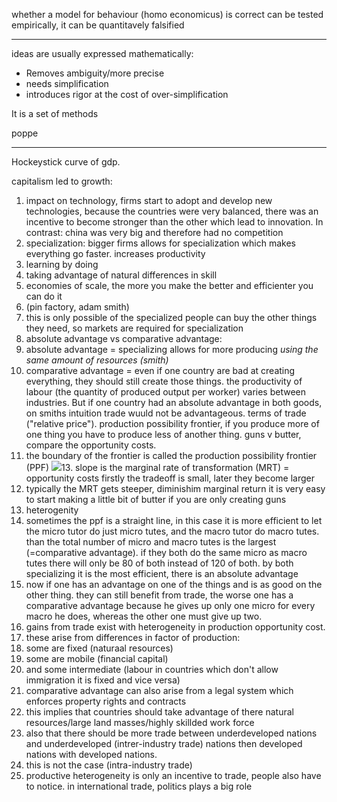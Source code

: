 whether a model for behaviour (homo economicus) is correct can be tested empirically, it can be quantitavely falsified

---

ideas are usually expressed mathematically:

- Removes ambiguity/more precise
- needs simplification
- introduces rigor at the cost of over-simplification
  

It is a set of methods

poppe

---

Hockeystick curve of gdp.

capitalism led to growth:

1. impact on technology, firms start to adopt and develop new technologies, because the countries were very balanced, there was an incentive to become stronger than the other which lead to innovation. In contrast: china was very big and therefore had no competition
2. specialization: bigger firms allows for specialization which makes everything go faster. increases productivity
3. learning by doing
4. taking advantage of natural differences in skill
5. economies of scale, the more you make the better and efficienter you can do it
6. (pin factory, adam smith)
7. this is only possible of the specialized people can buy the other things they need, so markets are required for specialization
8. absolute advantage vs comparative advantage:
9. absolute advantage = specializing allows for more producing _using the same amount of resources (smith)_
10. comparative advantage = even if one country are bad at creating everything, they should still create those things. the productivity of labour (the quantity of produced output per worker) varies between industries. But if one country had an absolute advantage in both goods, on smiths intuition trade wuuld not be advantageous. terms of trade ("relative price"). production possibility frontier, if you produce more of one thing you have to produce less of another thing. guns v butter, compare the opportunity costs.
11. the boundary of the frontier is called the production possibility frontier (PPF)
![](https://beta.appflowy.cloud/api/file_storage/a53337fe-dfc7-47dd-a9a1-62a9dfb0ec4b/v1/blob/3199e50f%2Dc911%2D5388%2D8738%2D6e797ab307d1/tAIb4i7rMLjw0G962OGm4BDHm8AvUpR0ikfPgAoccE4=.png)13. slope is the marginal rate of transformation (MRT) = opportunity costs firstly the tradeoff is small, later they become larger
14. typically the MRT gets steeper, diminishim marginal return it is very easy to start making a little bit of butter if you are only creating guns
15. heterogenity
16. sometimes the ppf is a straight line, in this case it is more efficient to let the micro tutor do just micro tutes, and the macro tutor do macro tutes. than the total number of micro and macro tutes is the largest (=comparative advantage). if they both do the same micro as macro tutes there will only be 80 of both instead of 120 of both. by both specializing it is the most efficient, there is an absolute advantage
17. now if one has an advantage on one of the things and is as good on the other thing. they can still benefit from trade, the worse one has a comparative advantage because he gives up only one micro for every macro he does, whereas the other one must give up two.
18. gains from trade exist with heterogeneity in production opportunity cost.
19. these arise from differences in factor of production:
20. some are fixed (naturaal resources)
21. some are mobile (financial capital)
22. and some intermediate (labour in countries which don't allow immigration it is fixed and vice versa)
23. comparative advantage can also arise from a legal system which enforces property rights and contracts
24. this implies that countries should take advantage of there natural resources/large land masses/highly skillded work force
25. also that there should be more trade between underdeveloped nations and underdeveloped (intrer-industry trade) nations then developed nations with developed nations.
26. this is not the case (intra-industry trade)
27. productive heterogeneity is only an incentive to trade, people also have to notice. in international trade, politics plays a big role